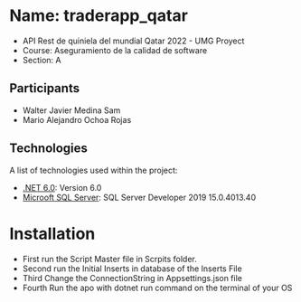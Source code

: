 # Name: traderapp_qatar
* API Rest de quiniela del mundial Qatar 2022 - UMG Proyect
* Course: Aseguramiento de la calidad de software
* Section: A
## Participants
- Walter Javier Medina Sam
-  Mario Alejandro Ochoa Rojas         

## Technologies
A list of technologies used within the project:
* [.NET 6.0](https://dotnet.microsoft.com/en-us/download/dotnet/6.0):  Version 6.0
* [Microoft SQL Server](https://www.microsoft.com/en-us/sql-server/):  SQL Server Developer 2019 15.0.4013.40

# Installation
* First run the Script Master file in Scrpits folder.
* Second run the Initial Inserts in database of the Inserts File
* Third Change the ConnectionString in Appsettings.json file
* Fourth Run the apo with dotnet run command on the terminal of your OS
